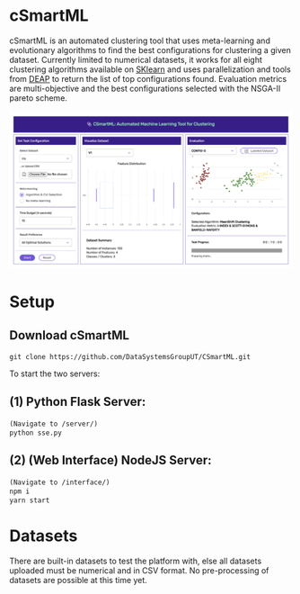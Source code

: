 # cSmartML
cSmartML is an automated clustering tool that uses meta-learning and evolutionary algorithms to find the best configurations for clustering a given dataset. Currently limited to numerical datasets, it works for all eight clustering algorithms available on [SKlearn](https://scikit-learn.org/stable/modules/clustering.html) and uses parallelization and tools from [DEAP](https://deap.readthedocs.io/en/master/index.html) to return the list of top configurations found. Evaluation metrics are multi-objective and the best configurations selected with the NSGA-II pareto scheme.

![Demo](https://github.com/rgb-cymk-hsla/csmartml/blob/main/img/cSmartML.png?raw=true)

# Setup

## Download cSmartML
```
git clone https://github.com/DataSystemsGroupUT/CSmartML.git
```

To start the two servers:

## (1) Python Flask Server:
```
(Navigate to /server/)
python sse.py
```

## (2) (Web Interface) NodeJS Server:

```
(Navigate to /interface/)
npm i
yarn start
```

# Datasets

There are built-in datasets to test the platform with, else all datasets uploaded must be numerical and in CSV format. No pre-processing of datasets are possible at this time yet.
